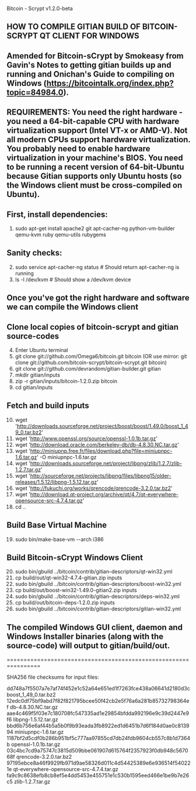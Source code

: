 Bitcoin - Scrypt v1.2.0-beta

## HOW TO COMPILE GITIAN BUILD OF BITCOIN-SCRYPT QT CLIENT FOR WINDOWS

## Amended for Bitcoin-sCrypt by Smokeasy from Gavin's Notes to getting gitian builds up and running and Onichan's Guide to compiling on Windows (https://bitcointalk.org/index.php?topic=84984.0).

## REQUIREMENTS:  You need the right hardware - you need a 64-bit-capable CPU with hardware virtualization support (Intel VT-x or AMD-V). Not all modern CPUs support hardware virtualization.  You probably need to enable hardware virtualization in your machine's BIOS. You need to be running a recent version of 64-bit-Ubuntu because Gitian supports only Ubuntu hosts (so the Windows client must be cross-compiled on Ubuntu).

## First, install dependencies:

1. sudo apt-get install apache2 git apt-cacher-ng python-vm-builder qemu-kvm ruby qemu-utils rubygems

## Sanity checks:

2. sudo service apt-cacher-ng status   # Should return apt-cacher-ng is running
3. ls -l /dev/kvm   # Should show a /dev/kvm device

## Once you've got the right hardware and software we can compile the Windows client

## Clone local copies of bitcoin-scrypt and gitian source-codes

4. Enter Ubuntu terminal
5. git clone git://github.com/Omega6/bitcoin.git bitcoin
    (OR use mirror:  git clone git://github.com/bitcoin-scrypt/bitcoin-scrypt.git bitcoin)
6. git clone git://github.com/devrandom/gitian-builder.git gitian
7. mkdir gitian/inputs
8. zip -r gitian/inputs/bitcoin-1.2.0.zip bitcoin
9. cd gitian/inputs

## Fetch and build inputs

10. wget 'http://downloads.sourceforge.net/project/boost/boost/1.49.0/boost_1_49_0.tar.bz2'
11. wget 'http://www.openssl.org/source/openssl-1.0.1b.tar.gz'
12. wget 'http://download.oracle.com/berkeley-db/db-4.8.30.NC.tar.gz'
13. wget 'http://miniupnp.free.fr/files/download.php?file=miniupnpc-1.6.tar.gz' -O miniupnpc-1.6.tar.gz
14. wget 'http://downloads.sourceforge.net/project/libpng/zlib/1.2.7/zlib-1.2.7.tar.gz'
15. wget 'http://sourceforge.net/projects/libpng/files/libpng15/older-releases/1.5.12/libpng-1.5.12.tar.gz'
16. wget 'http://fukuchi.org/works/qrencode/qrencode-3.2.0.tar.bz2'
17. wget 'http://download.qt-project.org/archive/qt/4.7/qt-everywhere-opensource-src-4.7.4.tar.gz'
18. cd ..

## Build Base Virtual Machine

19. sudo bin/make-base-vm --arch i386

## Build Bitcoin-sCrypt Windows Client

20. sudo bin/gbuild ../bitcoin/contrib/gitian-descriptors/qt-win32.yml
21. cp build/out/qt-win32-4.7.4-gitian.zip inputs
22. sudo bin/gbuild ../bitcoin/contrib/gitian-descriptors/boost-win32.yml
23. cp build/out/boost-win32-1.49.0-gitian2.zip inputs
24. sudo bin/gbuild ../bitcoin/contrib/gitian-descriptors/deps-win32.yml
25. cp build/out/bitcoin-deps-1.2.0.zip inputs
26. sudo bin/gbuild ../bitcoin/contrib/gitian-descriptors/gitian-win32.yml

## The compiled Windows GUI client, daemon and Windows Installer binaries (along with the source-code) will output to gitian/build/out.

================================================================

SHA256 file checksums for input files:

dd748a7f5507a7e7af74f452e1c52a64e651ed1f7263fce438a06641d2180d3c  boost_1_49_0.tar.bz2
12edc0df75bf9abd7f82f821795bcee50f42cb2e5f76a6a281b85732798364ef  db-4.8.30.NC.tar.gz
aae4c469f5f03e7c180708fc547335ad1e29854bfdda992196e9c39d2447e9f6  libpng-1.5.12.tar.gz
bbd6b756e6af44b5a5b0f9b93eada3fb8922ed1d6451b7d6f184d0ae0c813994  miniupnpc-1.6.tar.gz
1187bf2d5cdf0b286b951bf5c777aa97855cd7db24fdb9604cb557c8b1d7364b  openssl-1.0.1b.tar.gz
03c4bc7cd9a75747c3815d509bbe061907d615764f2357923f0db948c567068f  qrencode-3.2.0.tar.bz2
97195ebce8a46f9929fb971d9ae58326d011c4d54425389e6e936514f540221e  qt-everywhere-opensource-src-4.7.4.tar.gz
fa9c9c8638efb8cb8ef5e4dd5453e455751e1c530b1595eed466e1be9b7e26c5  zlib-1.2.7.tar.gz

